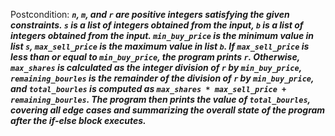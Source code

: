 Postcondition: ***`n`, `m`, and `r` are positive integers satisfying the given constraints. `s` is a list of integers obtained from the input, `b` is a list of integers obtained from the input. `min_buy_price` is the minimum value in list `s`, `max_sell_price` is the maximum value in list `b`. If `max_sell_price` is less than or equal to `min_buy_price`, the program prints `r`. Otherwise, `max_shares` is calculated as the integer division of `r` by `min_buy_price`, `remaining_bourles` is the remainder of the division of `r` by `min_buy_price`, and `total_bourles` is computed as `max_shares * max_sell_price + remaining_bourles`. The program then prints the value of `total_bourles`, covering all edge cases and summarizing the overall state of the program after the if-else block executes.***